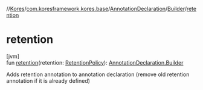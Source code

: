 //[Kores](../../../../index.md)/[com.koresframework.kores.base](../../index.md)/[AnnotationDeclaration](../index.md)/[Builder](index.md)/[retention](retention.md)

# retention

[jvm]\
fun [retention](retention.md)(retention: [RetentionPolicy](https://docs.oracle.com/javase/8/docs/api/java/lang/annotation/RetentionPolicy.html)): [AnnotationDeclaration.Builder](index.md)

Adds retention annotation to annotation declaration (remove old retention annotation if it is already defined)
